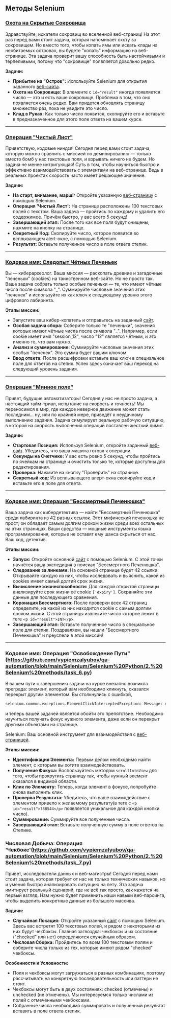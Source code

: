 ## Методы Selenium

### [Охота на Скрытые Сокровища](https://github.com/vypiemzalyubov/qa-automation/blob/main/Selenium/Selenium%20Python/2.%20Selenium%20methods/task_1.py)

Здравствуйте, искатели сокровищ во вселенной веб-страниц! На этот раз перед вами стоит задача, которая напоминает охоту за сокровищем. Но вместо того, чтобы копать ямы или искать клады на необитаемых островах, вы будете "копать" информацию на веб-странице. Эта задача проверит вашу способность быть настойчивыми и терпеливыми, потому что "сокровище" появляется довольно редко.

**Задачи:**
- **Прибытие на "Остров":** Используйте Selenium для открытия заданного [веб-сайта](https://parsinger.ru/methods/1/index.html).
- **Охота на Сокровище:** В элементе с `id="result"` иногда появляется число — это и есть ваше сокровище. Проблема в том, что оно появляется очень редко. Вам придется обновлять страницу множество раз, пока не увидите это число.
- **Клад в Руках:** Как только число появится, скопируйте его и вставьте в предназначенное для этого поле ответа на вашем курсе.

---

### [Операция "Чистый Лист"](https://github.com/vypiemzalyubov/qa-automation/blob/main/Selenium/Selenium%20Python/2.%20Selenium%20methods/task_2.py)

Приветствую, кодовые ниндзя! Сегодня перед вами стоит задача, которую можно сравнить с миссией по деминированию — только вместо бомб у нас текстовые поля, и взрывать ничего не будем. Но задача не менее интригующая! Суть в том, чтобы научиться быстро и эффективно взаимодействовать с элементами на веб-странице. Ведь в реальных проектах скорость часто имеет решающее значение.

**Задачи:**
- **На старт, внимание, марш!:** Откройте указанную [веб-страницу](https://parsinger.ru/selenium/5.5/1/1.html) с помощью Selenium. 
- **Операция 'Чистый Лист':** На странице расположены 100 текстовых полей с текстом. Ваша задача — пройтись по каждому и удалить его содержимое. Причём быстро, у вас всего 5 секунд!
- **Завершающий этап:** После того как все поля будут очищены, нажмите на кнопку на странице.
- **Секретный Код:** Скопируйте число, которое появится во всплывающем alert-окне, с помощью Selenium.
- **Результат:** Вставьте полученное число в поле ответа степик.

---

### [Кодовое имя: Следопыт Чётных Печеньек](https://github.com/vypiemzalyubov/qa-automation/blob/main/Selenium/Selenium%20Python/2.%20Selenium%20methods/task_3.py)

Вы — киберархеолог. Ваша миссия — раскопать древние и загадочные "печеньки" (cookies) на таинственном веб-сайте. Но не просто так. Ваша задача собрать только особые печеньки — те, что имеют чётные числа после символа "_". Суммируйте числовые значения этих "печенек" и используйте их как ключ к следующему уровню этого цифрового лабиринта.

**Этапы миссии:**
- Запустите ваш кибер-копатель и отправьтесь на заданный [сайт](https://parsinger.ru/methods/3/index.html).
- **Особая задача сбора:** Соберите только те "печеньки", значения которых имеют чётные числа после символа "_". Например, если cookie имеет имя "session_12", число "12" является чётным, и это именно то, что вам нужно.
- **Анализ и суммирование:** Суммируйте числовые значения этих особых "печенек". Это сумма будет вашим ключом.
- **Ввод ответа:** После расшифровки вставьте ваш ключ в специальное поле для ответов на степик. Успех здесь означает ваш переход на следующий уровень задания.

---

### [Операция "Минное поле"](https://github.com/vypiemzalyubov/qa-automation/blob/main/Selenium/Selenium%20Python/2.%20Selenium%20methods/task_4.py)

Привет, будущие автоматизаторы! Сегодня у нас не просто задача, а настоящий тайм-триал, испытание на скорость и точность! Мы переносимся в мир, где каждое неверное движение может стать последним... ну, или по крайней мере, приведёт к неудачному выполнению задания. Задача симулирует реальную рабочую ситуацию, в которой на скорость выполнения операций поставлен жесткий лимит.

**Задачи:**
- **Стартовая Позиция:** Используя Selenium, откройте заданный [веб-сайт](https://parsinger.ru/selenium/5.5/2/1.html). Убедитесь, что ваша машина готова к операции.
- **Секунды на Счетчике:** У вас есть ровно 5 секунд, чтобы пройтись по ячейкам на странице и очистить только те, которые доступны для редактирования.
- **Проверка:** Нажмите на кнопку "Проверить" на странице.
- **Секретный код:** Из всплывающего алерт-окна скопируйте код и вставьте его в поле для ответа.

---

### [ Кодовое имя: Операция "Бессмертный Печенюшка"](https://github.com/vypiemzalyubov/qa-automation/blob/main/Selenium/Selenium%20Python/2.%20Selenium%20methods/task_5.py)

Ваша задача как кибердетектива — найти "Бессмертный Печенюшка" среди лабиринта из 42 разных ссылок. Этот мифический печенюшка не прост; он обладает самым долгим сроком жизни среди всех остальных на этих страницах. Ваши средства — мощные инструменты языка программирования, которые не оставят ему шанса скрыться от нас. Ваш ход, детектив.

**Этапы миссии:**
- **Запуск:** Откройте основной [сайт](https://parsinger.ru/methods/5/index.html) с помощью Selenium. С этой точки начнётся ваша экспедиция в поисках "Бессмертного Печенюшка".
- **Следование за линками:** На основной странице будет 42 ссылки. Открывайте каждую из них, чтобы исследовать и выяснить, какой из cookies имеет самый долгий срок жизни.
- **Вычисление жизнеспособности:** Для каждой открытой страницы анализируйте срок жизни её cookie `['expiry']`. Сохраняйте эти данные для последующего сравнения.
- **Коронация Бессмертного:** После проверки всех 42 страниц определите, на какой из них находится cookie с самым долгим сроком жизни. С этой страницы извлеките число которое лежит в  теге `<p id="result">INT</p>`.
- **Завершающий этап:** Вставьте полученное число в специальное поле для степик. Поздравляем, вы нашли "Бессмертного Печенюшка" и преуспели в этой миссии!

---

### Кодовое имя: Операция "Освобождение Пути"(https://github.com/vypiemzalyubov/qa-automation/blob/main/Selenium/Selenium%20Python/2.%20Selenium%20methods/task_6.py)

В вашем пути к завершению задачи на курсе внезапно возникла преграда: элемент, который вам необходимо кликнуть, оказался перекрыт другим элементом. Вы столкнулись с ошибкой,
```python
selenium.common.exceptions.ElementClickInterceptedException: Message: element click intercepted: Element <button class="btn" onclick="clicks()">...</button> is not clickable at point (135, 179). Other element would receive the click: <div class="block2"></div>
```
и теперь вашей задачей является обойти это препятствие. Необходимо научиться получать фокус нужного элемента, даже если он перекрыт другими объектами на странице.

Selenium: Ваш основной инструмент для взаимодействия с [веб-страницей](https://parsinger.ru/scroll/4/index.html).

**Этапы миссии:**
- **Идентификация Элемента:** Первым делом необходимо найти элемент, с которым вы хотите взаимодействовать.
- **Получение Фокуса:** Воспользуйтесь методом `scrollIntoView` для того, чтобы прокрутить страницу так, чтобы нужный элемент оказался в видимой области.
- **Клик по Элементу:** Теперь, когда элемент в фокусе, попробуйте снова выполнить клик.
- **Проверка Результата:** Убедитесь, что ваше взаимодействие с элементом привело к желаемому результату(в теге с `<p id="result">788544</p>` появляется уникальное для каждой кнопки число).
- **Суммирование:**  Суммируйте все полученные числа.
- **Завершающий этап:** Вставьте полученную сумму в поле ответов на Степике.

### Числовая Добыча: Операция 'Чекбокс'(https://github.com/vypiemzalyubov/qa-automation/blob/main/Selenium/Selenium%20Python/2.%20Selenium%20methods/task_7.py)

Привет, исследователи данных и веб-магистры! Сегодня перед нами стоит задача, которая требует от нас не только технических навыков, но и умения быстро анализировать ситуацию на лету. Эта задача имитирует реальный сценарий, где не всё так просто, как кажется на первый взгляд. Нам нужно будет применить наши навыки веб-парсинга, чтобы выделить конкретные данные из большого массива.

**Задачи:**
- **Случайная Локация:** Откройте указанный [сайт](https://parsinger.ru/selenium/5.5/3/1.html) с помощью Selenium. Здесь вас встретят 100 текстовых полей, и рядом с некоторыми из них будут чекбоксы. Главная загвоздка: чекбоксы и их состояние ("checked" или нет) определяются случайным образом.
- **Числовая Сборка:** Пройдитесь по всем 100 текстовым полям и соберите числа только из тех, которые имеют рядом "checked" чекбоксы.

**Особенности и Условности:**
- Поля и чекбоксы могут загружаться в разных комбинациях, поэтому рассчитывать на конкретную последовательность или паттерн не стоит.
- Чекбоксы могут быть в двух состояниях: checked (отмечены) и unchecked (не отмечены). Мы интересуемся только числами из полей с отмеченными чекбоксами.
- Собранные числа необходимо суммировать и полученный результат вставить в поле ответа степик.
